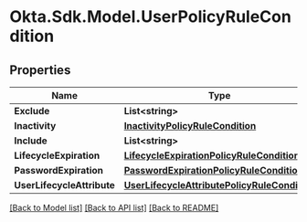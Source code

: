 # Okta.Sdk.Model.UserPolicyRuleCondition

## Properties

Name | Type | Description | Notes
------------ | ------------- | ------------- | -------------
**Exclude** | **List&lt;string&gt;** |  | [optional] 
**Inactivity** | [**InactivityPolicyRuleCondition**](InactivityPolicyRuleCondition.md) |  | [optional] 
**Include** | **List&lt;string&gt;** |  | [optional] 
**LifecycleExpiration** | [**LifecycleExpirationPolicyRuleCondition**](LifecycleExpirationPolicyRuleCondition.md) |  | [optional] 
**PasswordExpiration** | [**PasswordExpirationPolicyRuleCondition**](PasswordExpirationPolicyRuleCondition.md) |  | [optional] 
**UserLifecycleAttribute** | [**UserLifecycleAttributePolicyRuleCondition**](UserLifecycleAttributePolicyRuleCondition.md) |  | [optional] 

[[Back to Model list]](../README.md#documentation-for-models) [[Back to API list]](../README.md#documentation-for-api-endpoints) [[Back to README]](../README.md)

